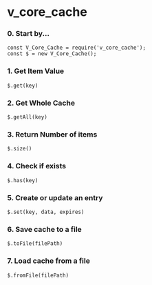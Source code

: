 # v_core_cache

### 0. Start by...

    const V_Core_Cache = require('v_core_cache');
    const $ = new V_Core_Cache();

### 1. Get Item Value 

    $.get(key)

### 2. Get Whole Cache

    $.getAll(key)

### 3. Return Number of items

    $.size()

### 4. Check if exists

    $.has(key)

### 5. Create or update an entry

    $.set(key, data, expires)

### 6. Save cache to a file

    $.toFile(filePath)

### 7. Load cache from a file

    $.fromFile(filePath)
